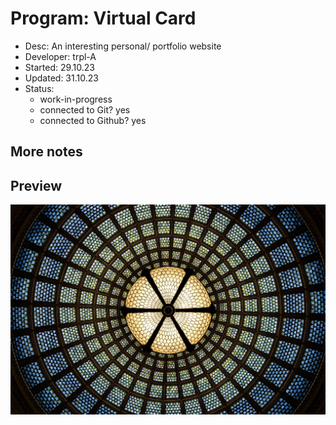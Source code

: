# Program: Virtual Card
- Desc:         An interesting personal/ portfolio website
- Developer:    trpl-A
- Started:      29.10.23
- Updated:      31.10.23
- Status:   
    * work-in-progress
    * connected to Git?     yes
    * connected to Github?  yes


## More notes


## Preview
<style>
    p{
        color:yellow;
    }
</style>
<p atyle="text-align: center">
    <a href="https://stardev.io/developers/ssoad">
        <img src="./styles/images/six.jpeg" alt="" />
    </a> 
</p>